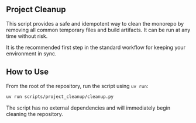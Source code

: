 ## Project Cleanup

This script provides a safe and idempotent way to clean the monorepo by removing all common temporary files and build artifacts. It can be run at any time without risk.

It is the recommended first step in the standard workflow for keeping your environment in sync.

## How to Use

From the root of the repository, run the script using `uv run`:

```bash
uv run scripts/project_cleanup/cleanup.py
```

The script has no external dependencies and will immediately begin cleaning the repository.